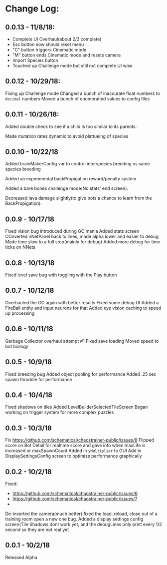 # Change Log:
## 0.0.13 - 11/8/18:
- Complete UI Overhaul(about 2/3 complete)
- Esc button now should reset menu
- "C" button triggers Cinematic mode
- "M" button ends Cinematic mode and resets camera
- Import Species button
- Touched up Challenge mode but still not complete UI wise

## 0.0.12 - 10/29/18:
Fixing up Challenge mode
Changed a bunch of inaccurate float numbers to `decimal` numbers
Moved a bunch of enumeratied values to config files

## 0.0.11 - 10/26/18:
Added double check to see if a child is too similar to its parents.

Made mutation rates dynamic to avoid plattueing of species


## 0.0.10 - 10/22/18
Added brainMakerConfig var to control interspecies breeding vs same species breeding

Added an experimental backPropigation reward/penalty system

Added a bare bones challenge mode(No stats' end screen).

Decreased lava damage slightly(to give bots a chance to learn from the BackPropigation).

## 0.0.9 - 10/17/18
Fixed vision bug introduced during GC mania
Added stats screen
COnverted nNetPanel back to lines, made alpha lower and easier to debug
Made time slow to a full stop(mainly for debug)
Added more debug for time ticks on NNets

## 0.0.8 - 10/13/18
Fixed level save bug with toggling with the Play button

## 0.0.7 - 10/12/18
Overhauled the GC again with better results
Fixed some debug UI
Added a FireBall entity and input neurons for that
Added eye vision caching to speed up processing

## 0.0.6 - 10/11/18
Garbage Collector overhaul attempt #1
Fixed save loading
Moved speed to bot biology

## 0.0.5 - 10/9/18
Fixed breeding bug
Added object pooling for performance
Added .25 sec spawn throddle for performance

## 0.0.4 - 10/4/18

Fixed shadows on tiles
Added LevelBuilderSelectedTileScreen
Began working on trigger system for more complex puzzles



## 0.0.3 - 10/3/18
Fix https://github.com/schematical/chaostrainer-public/issues/8
Flipped score on Bot Detail for realtime score and gave info when maxLife is increased or maxSpawnCount
Added in `yMultiplier` to GUI
Add in DisplaySettingsConfig screen to optimize performance graphically

## 0.0.2 - 10/2/18
Fixed: 
- https://github.com/schematical/chaostrainer-public/issues/6
- https://github.com/schematical/chaostrainer-public/issues/7
- 


De-inverted the camera(much better)
fixed the load, reload, close out of a training room open a new one bug.
Added a display settings config screen(Tile Shadows dont work yet, and the debugLines only print every 1/2 second so they are not real yet

## 0.0.1 - 10/2/18
Released Alpha



